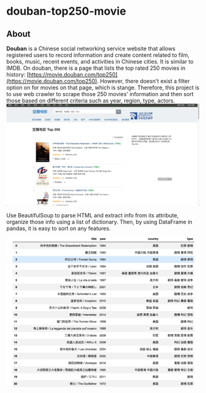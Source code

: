 # douban-top250-movie

## About
**Douban** is a Chinese social networking service website that allows registered users to record information and create content related to film, books, music, recent events, and activities in Chinese cities. It is similar to IMDB. On douban, there is a page that lists the top rated 250 movies in history: [https://movie.douban.com/top250](https://movie.douban.com/top250). However, there doesn't exist a filter option on for movies on that page, which is stange. Therefore, this project is to use web crawler to scrape those 250 movies' information and then sort those based on different criteria such as year, region, type, actors.
![Top250 rated movies](douban_top_250.jpg)

Use BeautifulSoup to parse HTML and extract info from its attribute, organize those info using a list of dictionary.
Then, by using DataFrame in pandas, it is easy to sort on any features.

![DataFrame of those movies](movies.jpg)
